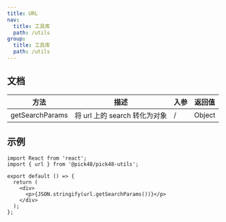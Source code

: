 ```yaml
---
title: URL
nav:
  title: 工具库
  path: /utils
group:
  title: 工具库
  path: /utils
---
```


## 文档

| 方法            | 描述                          | 入参 | 返回值 |
| --------------- | ----------------------------- | ---- | ------ |
| getSearchParams | 将 url 上的 search 转化为对象 | /    | Object |

## 示例

```tsx
import React from 'react';
import { url } from '@pick48/pick48-utils';

export default () => {
  return (
    <div>
      <p>{JSON.stringify(url.getSearchParams())}</p>
    </div>
  );
};
```
